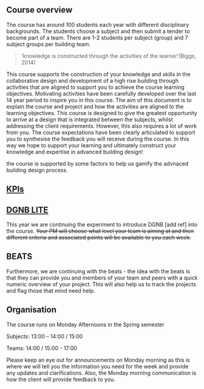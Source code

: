 ## Course overview 
The course has around 100 students each year with different disciplinary backgrounds. The students choose a subject and then submit a tender to become part of a team. There are 1-2 students per subject (group) and 7 subject groups per building team. 

> ‘knowledge is constructed through the activities of the learner’ ​(Biggs, 2014)​ 

This course supports the construction of your knowledge and skills in the collaborative design and development of a high rise building through activities that are aligned to support you to achieve the course learning objectives. Motivating activities have been carefully developed over the last 14 year period to inspire you in this course. The aim of this document is to explain the course and project and how the activities are aligned to the learning objectives. This course is designed to give the greatest opportunity to arrive at a design that is integrated between the subjects, whilst addressing the client requirements. However, this also requires a lot of work from you. The course expectations have been clearly articulated to support you to synthesise the feedback you will receive during the course. In this way we hope to support your learning and ultimately construct your knowledge and expertise in advanced building design! 

the course is supported by some factors to help us gamify the advnaced building design process.

## [KPIs](KPIs/README.md)

## [DGNB LITE](/Tools/DGNBLite/README.md)
This year we are continuing the experiment to introduce DGNB [add ref] into the course. ~~Your PM will choose what level your team is aiming at and then different criteria and associated points will be available to you each week.~~

## BEATS 

Furthermore, we are continuing with the beats - the idea with the beats is that they can provide you and members of your team and peers with a quick numeric overview of your project. This will also help us to track the projects and flag those that mind need help.	 

## Organisation 

The course runs on Monday Afternoons in the Spring semester 

Subjects: 13:00 – 14:00 / 15:00 

Teams: 14:00 / 15:00 - 17:00 

Please keep an eye out for announcements on Monday morning as this is where we will tell you the information you need for the week and provide any updates and clarifications. Also, the Monday morning communication is how the client will provide feedback to you. 

